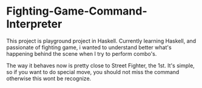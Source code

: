 Fighting-Game-Command-Interpreter
=================================

This project is playground project in Haskell. Currently learning Haskell, and passionate of fighting game, i wanted to understand better what's happening behind the scene when I try to perform combo's.

The way it behaves now is pretty close to Street Fighter, the 1st. It's simple, so if you want to do special move, you should not miss the command otherwise this wont be recognize.

